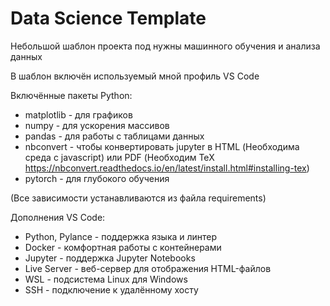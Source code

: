 # Data Science Template

Небольшой шаблон проекта под нужны машинного обучения и анализа данных

В шаблон включён используемый мной профиль VS Code

Включённые пакеты Python:

- matplotlib - для графиков
- numpy - для ускорения массивов
- pandas - для работы с таблицами данных
- nbconvert - чтобы конвертировать jupyter в HTML (Необходима среда с javascript) или PDF (Необходим TeX https://nbconvert.readthedocs.io/en/latest/install.html#installing-tex)
- pytorch - для глубокого обучения

(Все зависимости устанавливаются из файла requirements)

Дополнения VS Code:

- Python, Pylance - поддержка языка и линтер
- Docker - комфортная работы с контейнерами
- Jupyter - поддержка Jupyter Notebooks
- Live Server - веб-сервер для отображения HTML-файлов
- WSL - подсистема Linux для Windows 
- SSH - подключение к удалённому хосту
